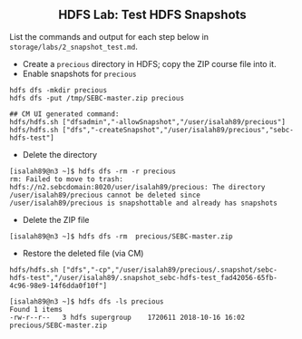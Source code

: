 ## <center> HDFS Lab: Test HDFS Snapshots

List the commands and output for each step below in `storage/labs/2_snapshot_test.md`.

* Create a `precious` directory in HDFS; copy the ZIP course file into it.
* Enable snapshots for `precious`
```
hdfs dfs -mkdir precious
hdfs dfs -put /tmp/SEBC-master.zip precious

## CM UI generated command:
hdfs/hdfs.sh ["dfsadmin","-allowSnapshot","/user/isalah89/precious"]
hdfs/hdfs.sh ["dfs","-createSnapshot","/user/isalah89/precious","sebc-hdfs-test"]
```

* Delete the directory

```
[isalah89@n3 ~]$ hdfs dfs -rm -r precious
rm: Failed to move to trash: hdfs://n2.sebcdomain:8020/user/isalah89/precious: The directory /user/isalah89/precious cannot be deleted since /user/isalah89/precious is snapshottable and already has snapshots
```
* Delete the ZIP file
```
[isalah89@n3 ~]$ hdfs dfs -rm  precious/SEBC-master.zip

```

* Restore the deleted file  (via CM)
```
hdfs/hdfs.sh ["dfs","-cp","/user/isalah89/precious/.snapshot/sebc-hdfs-test","/user/isalah89/.snapshot_sebc-hdfs-test_fad42056-65fb-4c96-98e9-14f6dda0f10f"]

[isalah89@n3 ~]$ hdfs dfs -ls precious
Found 1 items
-rw-r--r--   3 hdfs supergroup    1720611 2018-10-16 16:02 precious/SEBC-master.zip

```
